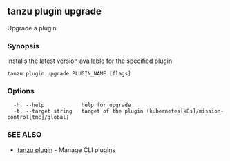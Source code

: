 ## tanzu plugin upgrade

Upgrade a plugin

### Synopsis

Installs the latest version available for the specified plugin

```
tanzu plugin upgrade PLUGIN_NAME [flags]
```

### Options

```
  -h, --help            help for upgrade
  -t, --target string   target of the plugin (kubernetes[k8s]/mission-control[tmc]/global)
```

### SEE ALSO

* [tanzu plugin](tanzu_plugin.md)	 - Manage CLI plugins


